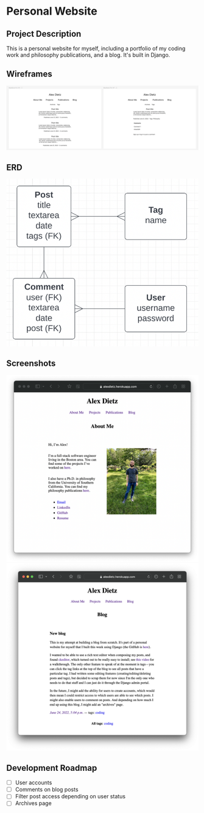 # Personal Website

## Project Description
This is a personal website for myself, including a portfolio of my coding work and philosophy publications, and a blog. It's built in Django.

## Wireframes
![image](wireframes.png)

## ERD
![image](erd.png)

## Screenshots
![image](screenshot-about.png)
![image](screenshot-blog.png)

## Development Roadmap
- [ ] User accounts
- [ ] Comments on blog posts
- [ ] Filter post access depending on user status
- [ ] Archives page